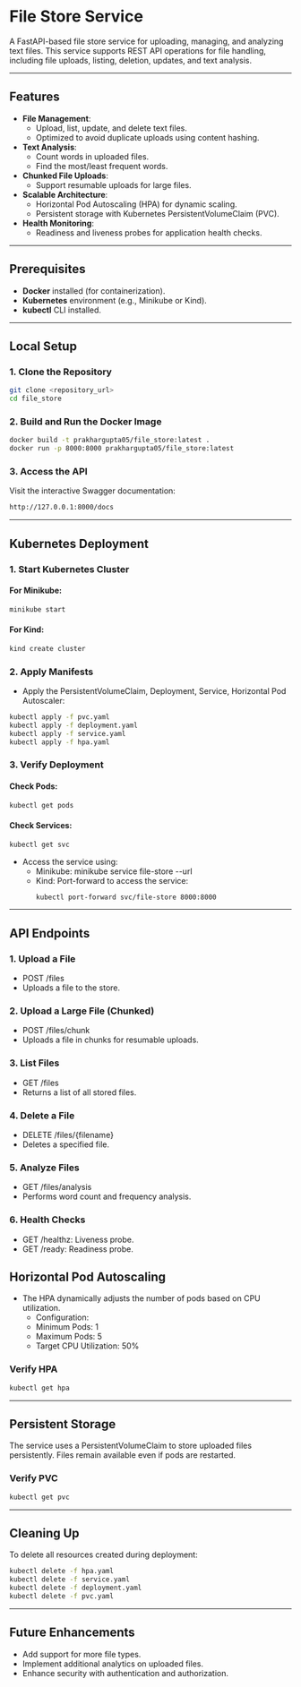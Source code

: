 # File Store Service

A FastAPI-based file store service for uploading, managing, and analyzing text files. This service supports REST API operations for file handling, including file uploads, listing, deletion, updates, and text analysis.

---

## Features
- **File Management**:
  - Upload, list, update, and delete text files.
  - Optimized to avoid duplicate uploads using content hashing.
- **Text Analysis**:
  - Count words in uploaded files.
  - Find the most/least frequent words.
- **Chunked File Uploads**:
  - Support resumable uploads for large files.
- **Scalable Architecture**:
  - Horizontal Pod Autoscaling (HPA) for dynamic scaling.
  - Persistent storage with Kubernetes PersistentVolumeClaim (PVC).
- **Health Monitoring**:
  - Readiness and liveness probes for application health checks.

---

## Prerequisites
- **Docker** installed (for containerization).
- **Kubernetes** environment (e.g., Minikube or Kind).
- **kubectl** CLI installed.

---

## Local Setup

### 1. Clone the Repository
```bash
git clone <repository_url>
cd file_store
```

### 2. Build and Run the Docker Image
```bash
docker build -t prakhargupta05/file_store:latest .
docker run -p 8000:8000 prakhargupta05/file_store:latest
```

### 3. Access the API
Visit the interactive Swagger documentation:
```bash
http://127.0.0.1:8000/docs
```

---

## Kubernetes Deployment

### 1. Start Kubernetes Cluster
#### For Minikube:
```bash
minikube start
```
#### For Kind:
```bash
kind create cluster
```

### 2. Apply Manifests
- Apply the PersistentVolumeClaim, Deployment, Service, Horizontal Pod Autoscaler:
```bash
kubectl apply -f pvc.yaml
kubectl apply -f deployment.yaml
kubectl apply -f service.yaml
kubectl apply -f hpa.yaml
```

### 3. Verify Deployment

#### Check Pods:
```bash
kubectl get pods
```

#### Check Services:
```bash
kubectl get svc
```

- Access the service using:
    - Minikube: minikube service file-store --url
    - Kind: Port-forward to access the service:
      ```bash
      kubectl port-forward svc/file-store 8000:8000
      ```

---

## API Endpoints

### 1. Upload a File
- POST /files
- Uploads a file to the store.

### 2. Upload a Large File (Chunked)
- POST /files/chunk
- Uploads a file in chunks for resumable uploads.

### 3. List Files
- GET /files
- Returns a list of all stored files.
### 4. Delete a File
- DELETE /files/{filename}
- Deletes a specified file.

### 5. Analyze Files
- GET /files/analysis
- Performs word count and frequency analysis.

### 6. Health Checks
- GET /healthz: Liveness probe.
- GET /ready: Readiness probe.

## Horizontal Pod Autoscaling
- The HPA dynamically adjusts the number of pods based on CPU utilization.
  - Configuration:
  - Minimum Pods: 1
  - Maximum Pods: 5
  - Target CPU Utilization: 50%

### Verify HPA
```bash
kubectl get hpa
```

---

## Persistent Storage
The service uses a PersistentVolumeClaim to store uploaded files persistently. Files remain available even if pods are restarted.

### Verify PVC
```bash
kubectl get pvc
```

---

## Cleaning Up
To delete all resources created during deployment:

```bash
kubectl delete -f hpa.yaml
kubectl delete -f service.yaml
kubectl delete -f deployment.yaml
kubectl delete -f pvc.yaml
```

---

## Future Enhancements
- Add support for more file types.
- Implement additional analytics on uploaded files.
- Enhance security with authentication and authorization.
